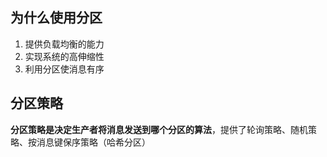 ## 为什么使用分区

1. 提供负载均衡的能力
2. 实现系统的高伸缩性
3. 利用分区使消息有序



## 分区策略

**分区策略是决定生产者将消息发送到哪个分区的算法**，提供了轮询策略、随机策略、按消息键保序策略（哈希分区）